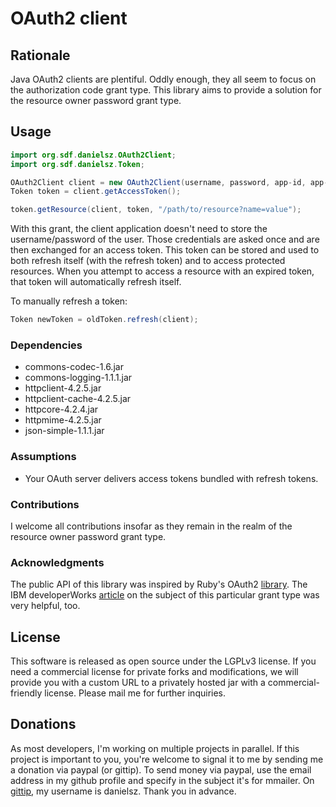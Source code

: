 # OAuth2 client

## Rationale

Java OAuth2 clients are plentiful. Oddly enough, they all seem to focus on the authorization code grant type. This library aims to provide a solution for the resource owner password grant type. 

## Usage

```java
import org.sdf.danielsz.OAuth2Client;
import org.sdf.danielsz.Token;

OAuth2Client client = new OAuth2Client(username, password, app-id, app-secret, site);
Token token = client.getAccessToken();

token.getResource(client, token, "/path/to/resource?name=value");
```
With this grant, the client application doesn't need to store the username/password of the user. Those credentials are asked once and are then exchanged for an access token.
This token can be stored and used to both refresh itself (with the refresh token) and to access protected resources.
When you attempt to access a resource with an expired token, that token will automatically refresh itself. 

To manually refresh a token:

```java
Token newToken = oldToken.refresh(client);
```
### Dependencies

+ commons-codec-1.6.jar
+ commons-logging-1.1.1.jar
+ httpclient-4.2.5.jar
+ httpclient-cache-4.2.5.jar
+ httpcore-4.2.4.jar
+ httpmime-4.2.5.jar
+ json-simple-1.1.1.jar

### Assumptions

- Your OAuth server delivers access tokens bundled with refresh tokens.

### Contributions

I welcome all contributions insofar as they remain in the realm of the resource owner password grant type. 

### Acknowledgments

The public API of this library was inspired by Ruby's OAuth2 [library](https://github.com/intridea/oauth2). 
The IBM developerWorks [article](http://www.ibm.com/developerworks/security/library/se-oathjavapt1/index.html) on the subject of this particular grant type was very helpful, too.
## License

This software is released as open source under the LGPLv3 license. If you need a commercial license for private forks and modifications, we will provide you with a custom URL to a privately hosted jar with a commercial-friendly license. Please mail me for further inquiries.

## Donations

As most developers, I'm working on multiple projects in parallel. If this project is important to you, you're welcome to signal it to me by sending me a donation via paypal (or gittip). To send money via paypal, use the email address in my github profile and specify in the subject it's for mmailer. On [gittip](http://www.gittip.com/danielsz/ "Gittip"), my username is danielsz. Thank you in advance.
